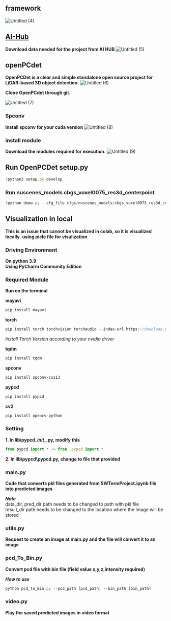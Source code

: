 ## framework

![Untitled (4)](https://github.com/hp0724/new_technologies/assets/75898031/5add9ca5-b0e1-4de7-bc5a-35061a009870)


## [AI-Hub](https://www.aihub.or.kr/aihubdata/data/view.do?currMenu=115&topMenu=100&dataSetSn=71623)
**Download data needed for the project from AI HUB**
![Untitled (5)](https://github.com/hp0724/new_technologies/assets/75898031/f826304a-ded5-43d6-a5a6-7d98d7f417f6)





## openPCdet
**OpenPCDet is a clear and simple standalone open source project for LiDAR-based 3D object detection.**
![Untitled (6)](https://github.com/hp0724/new_technologies/assets/75898031/b87886ac-b610-40b2-94f8-d94616825bbc)


**Clone OpenPCdet through git.**

![Untitled (7)](https://github.com/hp0724/new_technologies/assets/75898031/f45f47a6-39fb-4adb-bd4f-018a0983042a)


### Spconv
**Install spconv for your cuda version**
![Untitled (8)](https://github.com/hp0724/new_technologies/assets/75898031/eb52aedc-f633-4f82-97f1-757cd951158a)


### install module
**Download the modules required for execution.**
![Untitled (9)](https://github.com/hp0724/new_technologies/assets/75898031/8a8febe8-3ca7-4cfb-bee4-de23b960c66a)



## Run OpenPCDet setup.py

```jsx
!python3 setup.py develop
```


### Run nuscenes_models cbgs_voxel0075_res3d_centerpoint

```jsx
!python demo.py --cfg_file cfgs/nuscenes_models/cbgs_voxel0075_res3d_centerpoint.yaml --ckpt cfgs/nuscenes_models/cbgs_voxel0075_centerpoint_nds_6648.pth --data_path ../data/openData/training/file_name_000000.bin
```

## Visualization in local

**This is an issue that cannot be visualized in colab, so it is visualized locally.**
**using picle file for visulization**

### Driving Environment

**On python 3.9**   
**Using PyCharm Community Edition**

### Required Module

**Run on the terminal**

**mayavi**
```jsx
pip install mayavi
```

**torch**
```jsx
pip install torch torchvision torchaudio --index-url https://download.pytorch.org/whl/cu118
```
*Install Torch Version according to your nvidia driver*

**tqdm**
```jsx
pip install tqdm
```
**spconv**
```jsx
pip install spconv-cu113
```
**pypcd**
```jsx
pip install pypcd
```
**cv2**
```jsx
pip install opencv-python
```
### Setting
**1. In lib\pypcd\__init__.py, modify this**
```jsx
from pypcd import * -> from .pypcd import *
```
**2. In lib\pypcd\pypcd.py, change to file that provided**

### main.py
**Code that converts pkl files generated from SWTermProject.ipynb file into predicted images**

***Note***  
data_dir, pred_dir path needs to be changed to path with pkl file   
result_dir path needs to be changed to the location where the image will be stored
### utils.py
**Request to create an image at main.py and the file will convert it to an image**

### pcd_To_Bin.py
**Convert pcd file with bin file (field value x,y,z,intensity required)**

***How to use***
```jsx
python pcd_To_Bin.py --pcd_path [pcd_path] --bin_path [bin_path]
```
### video.py
**Play the saved predicted images in video format**
